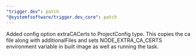 ```yaml
---
"trigger.dev": patch
"@systemfsoftware/trigger.dev_core": patch
---
```


Added config option extraCACerts to ProjectConfig type. This copies the ca file along with additionalFiles and sets NODE_EXTRA_CA_CERTS environment variable in built image as well as running the task.
